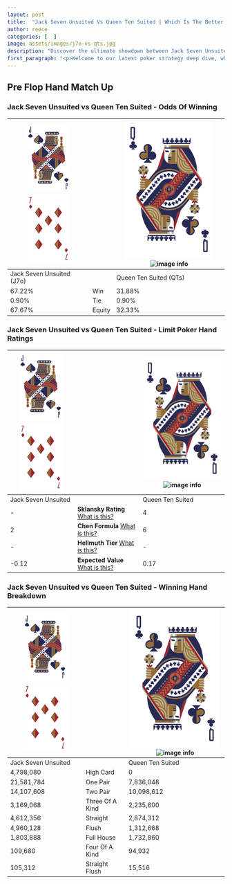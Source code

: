 ```yaml
---
layout: post
title:  "Jack Seven Unsuited Vs Queen Ten Suited | Which Is The Better Hand In Poker? A Complete Guide"
author: reece
categories: [  ]
image: assets/images/j7o-vs-qts.jpg
description: "Discover the ultimate showdown between Jack Seven Unsuited and Queen Ten Suited in poker! Uncover the odds, strategies, and scenarios where one hand triumphs over the other. Get ready to up your poker game with this thrilling analysis."
first_paragraph: "<p>Welcome to our latest poker strategy deep dive, where we're pitting two distinct hands against each other in a high-stakes showdown: Jack Seven Unsuited vs Queen Ten Suited.</p><p>In the dynamic world of poker, every decision counts, and knowing which hand holds the upper hand is key to your success at the table.</p><p>In this article, we'll dissect these two hands, explore the scenarios where one dominates the other, and equip you with the knowledge to make strategic choices that can tip the odds in your favor.</p><p>Get ready to unravel the intriguing dynamics of these poker hands and elevate your game to new heights.</p>"
---
```




[comment]: # (sp0)

## Pre Flop Hand Match Up

<div class="table hand-ratings" markdown="1"> 



### Jack Seven Unsuited vs Queen Ten Suited - Odds Of Winning


    
| ![image info](assets/images/hand1/J.png) ![image info](assets/images/hand1/7o.png) |  | ![image info](assets/images/hand2/Q.png) ![image info](assets/images/hand2/Ts.png) |
| -------- | -------- | -------- |
| Jack Seven Unsuited (J7o) |  | Queen Ten Suited (QTs) |
| 67.22% | Win | 31.88% |
| 0.90% | Tie | 0.90% |
| 67.67% | Equity | 32.33% |




[comment]: # (sp1)



### Jack Seven Unsuited vs Queen Ten Suited - Limit Poker Hand Ratings


    
| ![image info](assets/images/hand1/J.png) ![image info](assets/images/hand1/7o.png) |  | ![image info](assets/images/hand2/Q.png) ![image info](assets/images/hand2/Ts.png) |
| -------- | -------- | -------- |
| Jack Seven Unsuited |  | Queen Ten Suited |
| - | **Sklansky Rating** [What is this?](/sklansky-rating-explained) | 4 |
| 2 | **Chen Formula** [What is this?](/chen-formula-explained) | 6 |
| - | **Hellmuth Tier** [What is this?](/Hellmuth-tier-explained) | - |
| -0.12 | **Expected Value** [What is this?](/expected-value-explained) | 0.17 |




[comment]: # (sp2)



### Jack Seven Unsuited vs Queen Ten Suited - Winning Hand Breakdown


    
| ![image info](assets/images/hand1/J.png) ![image info](assets/images/hand1/7o.png) |  | ![image info](assets/images/hand2/Q.png) ![image info](assets/images/hand2/Ts.png) |
| -------- | -------- | -------- |
| Jack Seven Unsuited |  | Queen Ten Suited |
| 4,798,080 | High Card | 0 |
| 21,581,784 | One Pair | 7,836,048 |
| 14,107,608 | Two Pair | 10,098,612 |
| 3,169,068 | Three Of A Kind | 2,235,600 |
| 4,612,356 | Straight | 2,874,312 |
| 4,960,128 | Flush | 1,312,668 |
| 1,803,888 | Full House | 1,732,860 |
| 109,680 | Four Of A Kind | 94,932 |
| 105,312 | Straight Flush | 15,516 |




[comment]: # (sp3)



</div>

[comment]: # (sp4)



[comment]: # (sp5)

